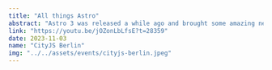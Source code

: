 ```yaml
---
title: "All things Astro"
abstract: "Astro 3 was released a while ago and brought some amazing new features with it. In this talk, we’ll take a look at some of the new released features in Astro 3, do some live coding and have some fun. Maybe we also take a look at what’s coming next in Astro 4."
link: "https://youtu.be/jOZonLbLfsE?t=28359"
date: 2023-11-03
name: "CityJS Berlin"
img: "../../assets/events/cityjs-berlin.jpeg"
---
```

